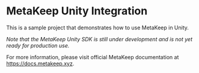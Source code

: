 # MetaKeep Unity Integration

This is a sample project that demonstrates how to use MetaKeep in Unity.

_Note that the MetaKeep Unity SDK is still under development and is not yet ready for production use._

For more information, please visit official MetaKeep documentation at https://docs.metakeep.xyz.
